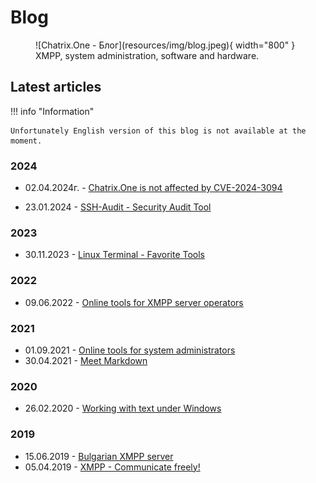# Blog

<figure markdown>
   ![Chatrix.One - Блог](resources/img/blog.jpeg){ width="800" }
   <figcaption>XMPP, system administration, software and hardware.</figcaption>
</figure>

## Latest articles

!!! info "Information"

    Unfortunately English version of this blog is not available at the moment.

### 2024

- 02.04.2024г. - [Chatrix.One is not affected by CVE-2024-3094](https://blog.chatrix.one/posts/ChatrixOne-CVE-2024-3094/)

- 23.01.2024 - [SSH-Audit - Security Audit Tool](https://blog.chatrix.one/posts/SSH-Audit/)

### 2023

- 30.11.2023 - [Linux Terminal - Favorite Tools](https://blog.chatrix.one/posts/LInux-CLI-Tools/)

### 2022

- 09.06.2022 - [Online tools for XMPP server operators](https://blog.chatrix.one/posts/%D0%9Enline-tools-for-XMPP-server-operators/)

### 2021

- 01.09.2021 - [Online tools for system administrators](https://blog.chatrix.one/posts/Online-Sysadmin-tools/)
- 30.04.2021 - [Meet Markdown](https://blog.chatrix.one/posts/Meet-Markdown/)

### 2020

- 26.02.2020 - [Working with text under Windows](https://blog.chatrix.one/posts/Text-under-Windows/)

### 2019

- 15.06.2019 - [Bulgarian XMPP server](https://blog.chatrix.one/posts/Bulgarian-XMPP-server/)
- 05.04.2019 - [XMPP - Communicate freely!](https://blog.chatrix.one/posts/XMPP-communication/)
